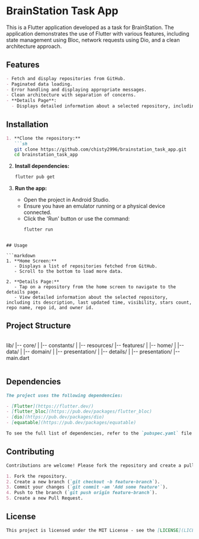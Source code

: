 # BrainStation Task App

This is a Flutter application developed as a task for BrainStation. The application demonstrates the use of Flutter with various features, including state management using Bloc, network requests using Dio, and a clean architecture approach.

## Features

```markdown
- Fetch and display repositories from GitHub.
- Paginated data loading.
- Error handling and displaying appropriate messages.
- Clean architecture with separation of concerns.
- **Details Page**:
  - Displays detailed information about a selected repository, including description, last updated time, visibility, stars count, repo name, repo id, and owner id.
```

## Installation

```markdown
1. **Clone the repository:**
   ```sh
   git clone https://github.com/chisty2996/brainstation_task_app.git
   cd brainstation_task_app
   ```

2. **Install dependencies:**
   ```sh
   flutter pub get
   ```

3. **Run the app:**
   - Open the project in Android Studio.
   - Ensure you have an emulator running or a physical device connected.
   - Click the 'Run' button or use the command:
     ```sh
     flutter run
     ```
```

## Usage

```markdown
1. **Home Screen:**
   - Displays a list of repositories fetched from GitHub.
   - Scroll to the bottom to load more data.

2. **Details Page:**
   - Tap on a repository from the home screen to navigate to the details page.
   - View detailed information about the selected repository, including its description, last updated time, visibility, stars count, repo name, repo id, and owner id.
```

## Project Structure

```markdown
```
lib/
|-- core/
|   |-- constants/
|   |-- resources/
|-- features/
|   |-- home/
|       |-- data/
|       |-- domain/
|       |-- presentation/
|   |-- details/
|       |-- presentation/
|-- main.dart
```
```

## Dependencies

```markdown
The project uses the following dependencies:

- [Flutter](https://flutter.dev/)
- [flutter_bloc](https://pub.dev/packages/flutter_bloc)
- [dio](https://pub.dev/packages/dio)
- [equatable](https://pub.dev/packages/equatable)

To see the full list of dependencies, refer to the `pubspec.yaml` file.
```

## Contributing

```markdown
Contributions are welcome! Please fork the repository and create a pull request with your changes. For major changes, please open an issue first to discuss what you would like to change.

1. Fork the repository.
2. Create a new branch (`git checkout -b feature-branch`).
3. Commit your changes (`git commit -am 'Add some feature'`).
4. Push to the branch (`git push origin feature-branch`).
5. Create a new Pull Request.
```

## License

```markdown
This project is licensed under the MIT License - see the [LICENSE](LICENSE) file for details.
```
